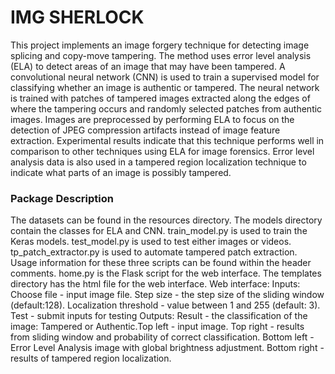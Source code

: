 # IMG SHERLOCK

This project implements an image forgery technique for detecting image splicing and copy-move tampering. The method uses error level analysis (ELA) to detect areas of an image that may have been tampered. A convolutional neural network (CNN) is used to train a supervised model for classifying whether an image is authentic or tampered. The neural network is trained with patches of tampered images extracted along the edges of where the tampering occurs and randomly selected patches from authentic images. Images are preprocessed by performing ELA to focus on the detection of JPEG compression artifacts instead of image feature extraction. Experimental results indicate that this technique performs well in comparison to other techniques using ELA for image forensics. Error level analysis data is also used in a tampered region localization technique to indicate what parts of an image is possibly tampered. 

### Package Description

The datasets can be found in the resources directory. The models directory contain the classes for ELA and CNN. train_model.py is used to train the Keras models. test_model.py is used to test either images or videos. tp_patch_extractor.py is used to automate tampered patch extraction. Usage information for these three scripts can be found within the header comments. home.py is the Flask script for the web interface. The templates directory has the html file for the web interface. Web interface: Inputs: Choose file - input image file. Step size - the step size of the sliding window (default:128). Localization threshold - value between 1 and 255 (default: 3). Test - submit inputs for testing
                                                                                                                                                                                                                                                                                                                                                                                                                                                                                                                         Outputs: Result - the classification of the image: Tampered or Authentic.Top left - input image. Top right - results from sliding window and probability of correct classification. Bottom left - Error Level Analysis image with global brightness adjustment. Bottom right - results of tampered region localization. 

